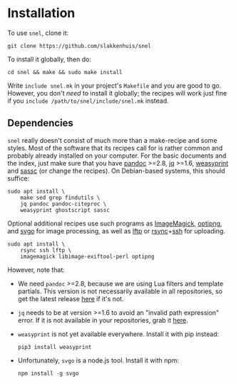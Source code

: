 Installation
===============================================================================

To use `snel`, clone it:

    git clone https://github.com/slakkenhuis/snel

To install it globally, then do:

    cd snel && make && sudo make install

Write `include snel.mk` in your project's `Makefile` and you are good to go. 
However, you don't *need* to install it globally; the recipes will work just 
fine if you `include /path/to/snel/include/snel.mk` instead.


Dependencies
-------------------------------------------------------------------------------

`snel` really doesn't consist of much more than a make-recipe and some styles. 
Most of the software that its recipes call for is rather common and probably 
already installed on your computer. For the basic documents and the index, 
just make sure that you have [pandoc](http://pandoc.org/) >=2.8, 
[jq](https://stedolan.github.io/jq/) >=1.6,
[weasyprint](https://weasyprint.org/) and [sassc](http://sass-lang.com/) (or 
change the recipes). On Debian-based systems, this should suffice:

    sudo apt install \
        make sed grep findutils \
        jq pandoc pandoc-citeproc \
        weasyprint ghostscript sassc 

Optional additional recipes use such programs as 
[ImageMagick](http://www.imagemagick.org/),
[optipng](http://optipng.sourceforge.net/), and
[svgo](https://github.com/svg/svgo) for image processing, as well as
[lftp](http://lftp.yar.ru/) or 
[rsync](https://rsync.samba.org/)+[ssh](http://www.openssh.com/) for 
uploading. 

    sudo apt install \
        rsync ssh lftp \
        imagemagick libimage-exiftool-perl optipng

However, note that:

-   We need `pandoc` >=2.8, because we are using Lua filters and template 
    partials. This version is not necessarily available in all repositories, 
    so get the latest release 
    [here](https://github.com/jgm/pandoc/releases/latest) if it's not.

-   `jq` needs to be at version >=1.6 to avoid an "invalid path expression" 
    error. If it is not available in your repositories, grab it 
    [here](https://github.com/stedolan/jq/releases/latest).

-   `weasyprint` is not yet available everywhere. Install it with pip instead:

        pip3 install weasyprint

-   Unfortunately, `svgo` is a node.js tool. Install it with npm:

        npm install -g svgo


